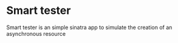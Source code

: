 # Smart tester

  Smart tester is an simple sinatra app to simulate the creation of an asynchronous resource

